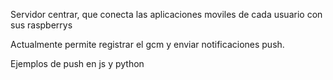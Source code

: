 Servidor centrar, que conecta las aplicaciones moviles de cada usuario con sus raspberrys

Actualmente permite registrar el gcm y enviar notificaciones push.

Ejemplos de push en js y python